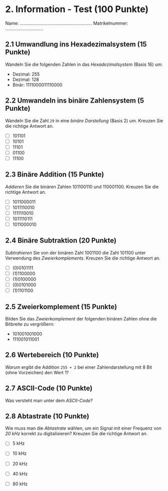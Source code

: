 # 2. Information - Test (100 Punkte)

<!-- Chapter: 2 -->

Name: .........................................................  Matrikelnummer: ..............................


## 2.1 Umwandlung ins Hexadezimalsystem (15 Punkte)
Wandeln Sie die folgenden Zahlen in das _Hexadezimalsystem_ (Basis 16) um:

  - Dezimal: 255
  - Dezimal: 128
  - Binär: 1111000011110000


## 2.2 Umwandeln ins binäre Zahlensystem (5 Punkte)
Wandeln Sie die Zahl `29` in eine _binäre Darstellung_ (Basis 2) um. Kreuzen Sie die richtige Antwort an.

  * [ ] 101101
  * [ ] 10101
  * [ ] 11101
  * [ ] 01100
  * [ ] 11100

## 2.3 Binäre Addition (15 Punkte)
_Addieren_ Sie die binären Zahlen 101100110 und 110001100. Kreuzen Sie die richtige Antwort an.

  * [ ] 1011000011
  * [ ] 1011110010
  * [ ] 1111110010
  * [ ] 1011110111
  * [ ] 1011000010

## 2.4 Binäre Subtraktion (20 Punkte)
_Subtrahieren_ Sie von der binären Zahl 1001100 die Zahl 101100 unter Verwendung des _Zweierkomplements_. Kreuzen Sie die richtige Antwort an.

  * [ ] (0)0101111
  * [ ] (1)1100000
  * [ ] (1)0100000
  * [ ] (0)0101000
  * [ ] (1)1101100

## 2.5 Zweierkomplement (15 Punkte)
Bilden Sie das _Zweierkomplement_ der folgenden binären Zahlen ohne die Bitbreite zu vergrößern:

  - 101001001000
  - 111001011001


## 2.6 Wertebereich (10 Punkte)
_Warum_ ergibt die Addition `255 + 2` bei einer Zahlendarstellung mit 8 Bit (ohne Vorzeichen) den Wert 1?


## 2.7 ASCII-Code (10 Punkte)
Was versteht man unter dem _ASCII-Code_?


## 2.8 Abtastrate (10 Punkte)
Wie muss man die _Abtastrate_ wählen, um ein Signal mit einer Frequenz von _20 kHz_ korrekt zu digitalisieren? Kreuzen Sie die richtige Antwort an.

  * [ ] 5 kHz
  * [ ] 10 kHz
  * [ ] 20 kHz
  * [ ] 40 kHz
  * [ ] 80 kHz

